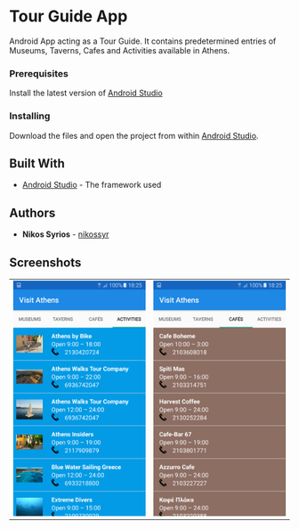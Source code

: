 # Tour Guide App
Android App acting as a Tour Guide. It contains predetermined entries of Museums, Taverns, Cafes and Activities available in Athens.

### Prerequisites

Install the latest version of [Android Studio](https://developer.android.com/studio)

### Installing

Download the files and open the project from within [Android Studio](https://developer.android.com/studio).

## Built With

* [Android Studio](https://developer.android.com/studio) - The framework used

## Authors

* **Nikos Syrios** - [nikossyr](https://github.com/nikossyr)

## Screenshots

<table width="80%";>
  <tbody>
    <tr>
      <td align="center"><a target="_blank" href="./images/Screenshot_1.png"><img src="./images/Screenshot_1.png" alt="Screenshot 1" style="max-width:100%;"></a></td>
      <td align="center"><a target="_blank" href="./images/Screenshot_2.png"><img src="./images/Screenshot_2.png" alt="Screenshot 2" style="max-width:100%;"></a></td>
    </tr>
  </tbody>
</table>
